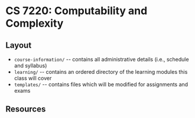# CS 7220: Computability and Complexity

## Layout
* `course-information/` -- contains all administrative details (i.e., schedule and syllabus)
* `learning/` -- contains an ordered directory of the learning modules this class will cover
* `templates/` -- contains files which will be modified for assignments and exams

## Resources
